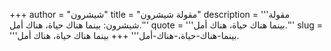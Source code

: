 +++
author = "شيشرون"
title = "مقولة شيشرون"
description = '''مقولة شيشرون: بينما هناك حياة، هناك أمل.'''
quote = '''بينما هناك حياة، هناك أمل.'''
slug = '''بينما-هناك-حياة،-هناك-أمل'''
+++
بينما هناك حياة، هناك أمل.
